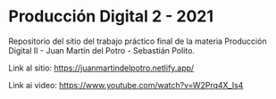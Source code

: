 # Producción Digital 2 - 2021

Repositorio del sitio del trabajo práctico final de la materia Producción Digital II - Juan Martín del Potro - Sebastián Polito.

Link al sitio: https://juanmartindelpotro.netlify.app/

Link ai video: https://www.youtube.com/watch?v=W2Prq4X_Is4
